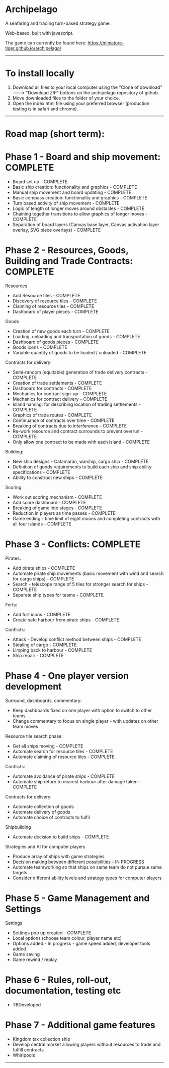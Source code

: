 # Archipelago
A seafaring and trading turn-based strategy game.
 
Web-based, built with javascript. 

The game can currently be found here:
https://miniature-tiger.github.io/archipelago/

----------------------------------------------


# To install locally
1) Download all files to your local computer using the "Clone of download" ---> "Download ZIP" buttons on the archipelago repository of github.
2) Move downloaded files to the folder of your choice.
3) Open the index.html file using your preferred browser (production testing is in safari and chrome).

----------------------------------------------

# Road map (short term):

# Phase 1 - Board and ship movement: COMPLETE
* Board set up - COMPLETE
* Basic ship creation: functionality and graphics  - COMPLETE 
* Manual ship movement and board updating  - COMPLETE
* Basic compass creation: functionality and graphics - COMPLETE
* Turn based activity of ship movement - COMPLETE
* Logic of length of longer moves around obstacles - COMPLETE
* Chaining together transitions to allow graphics of longer moves - COMPLETE
* Separation of board layers (Canvas base layer, Canvas activation layer overlay, SVG piece overlays) - COMPLETE

# Phase 2 - Resources, Goods, Building and Trade Contracts: COMPLETE 

Resources
* Add Resource tiles - COMPLETE
* Discovery of resource tiles - COMPLETE
* Claiming of resource tiles - COMPLETE
* Dashboard of player pieces - COMPLETE

Goods
* Creation of new goods each turn - COMPLETE
* Loading, unloading and transportation of goods - COMPLETE
* Dashboard of goods pieces - COMPLETE
* Goods icons - COMPLETE
* Variable quantity of goods to be loaded / unloaded - COMPLETE

Contracts for delivery:
* Semi-random (equitable) generation of trade delivery contracts - COMPLETE
* Creation of trade settlements - COMPLETE
* Dashboard for contracts - COMPLETE
* Mechanics for contract sign-up - COMPLETE
* Mechanics for contract delivery - COMPLETE
* Island naming: for describing location of trading settlements - COMPLETE
* Graphics of trade routes - COMPLETE
* Continuance of contracts over time - COMPLETE
* Breaking of contracts due to interference - COMPLETE
* Re-work resource and contract surrounds to prevent overrun - COMPLETE
* Only allow one contract to be made with each island - COMPLETE

Building:
* New ship designs - Catamaran, warship, cargo ship - COMPLETE
* Definition of goods requirements to build each ship and ship ability specifications - COMPLETE
* Ability to construct new ships - COMPLETE

Scoring: 
* Work out scoring mechanism - COMPLETE
* Add score dashboard - COMPLETE
* Breaking of game into stages - COMPLETE
* Reduction in players as time passes - COMPLETE
* Game ending - time limit of eight moons and completing contracts with all four islands - COMPLETE

# Phase 3 - Conflicts: COMPLETE

Pirates:
* Add pirate ships - COMPLETE
* Automate pirate ship movements (basic movement with wind and search for cargo ships) - COMPLETE
* Search - telescope range of 5 tiles for stronger search for ships - COMPLETE
* Separate ship types for teams - COMPLETE

Forts:
* Add fort icons - COMPLETE
* Create safe harbour from pirate ships - COMPLETE

Conflicts:
* Attack - Develop conflict method between ships - COMPLETE
* Stealing of cargo - COMPLETE
* Limping back to harbour - COMPLETE
* Ship repair - COMPLETE

# Phase 4 - One player version development
Surround, dashboards, commentary:
* Keep dashboards fixed on one player with option to switch to other teams
* Change commentary to focus on single player - with updates on other team moves

Resource tile search phase:
* Get all ships moving - COMPLETE
* Automate search for resource tiles - COMPLETE
* Automate claiming of resource tiles - COMPLETE

Conflicts:
* Automate avoidance of pirate ships - COMPLETE
* Automate ship return to nearest harbour after damage taken - COMPLETE

Contracts for delivery:
* Automate collection of goods
* Automate delivery of goods
* Automate choice of contracts to fulfil

Shipbuilding
* Automate decision to build ships - COMPLETE

Strategies and AI for computer players
* Produce array of ships with game strategies
* Decision making between different possibilities - IN PROGRESS
* Automate teamworking so that ships on same team do not pursue same targets
* Consider different ability levels and strategy types for computer players

# Phase 5 - Game Management and Settings 
Settings
* Settings pop up created - COMPLETE
* Local options (choose team colour, player name etc)
* Options added - In progress - game speed added, developer tools added
* Game saving
* Game rewind / replay

# Phase 6 - Rules, roll-out, documentation, testing etc
* TBDeveloped

# Phase 7 - Additional game features  
* Kingdom tax collection ship
* Develop central market allowing players without resources to trade and fulfill contracts
* Whirlpools


----------------------------------------------



































































































































































































